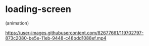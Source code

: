 # loading-screen
(animation)

https://user-images.githubusercontent.com/82677661/119702797-873c2080-be5e-11eb-9448-c48bdd1088ef.mp4





